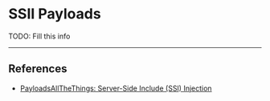 # SSII Payloads

TODO: Fill this info

---
## References

- [PayloadsAllTheThings: Server-Side Include (SSI) Injection](https://github.com/swisskyrepo/PayloadsAllTheThings/tree/master/Server%20Side%20Include%20Injection)
